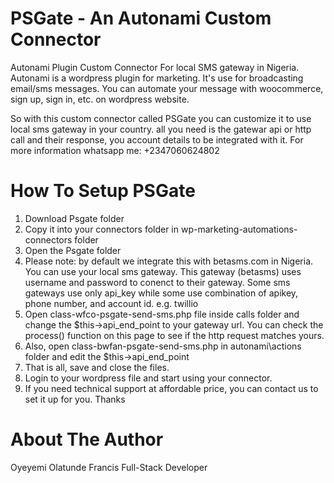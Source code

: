 # PSGate - An Autonami Custom Connector
Autonami Plugin Custom Connector For local SMS gateway in Nigeria. Autonami is a wordpress plugin for marketing. It's use for broadcasting email/sms messages. You can automate your message with woocommerce, sign up, sign in, etc. on wordpress website. 

So with this custom connector called PSGate you can customize it to use local sms gateway in your country. all you need is the gatewar api or http call and their response, you account details to be integrated with it. For more information whatsapp me: +2347060624802

# How To Setup PSGate
1. Download Psgate folder
2. Copy it into your connectors folder in wp-marketing-automations-connectors folder
3. Open the Psgate folder
4. Please note: by default we integrate this with betasms.com in Nigeria. You can use your local sms gateway. This gateway (betasms) uses username and password to conenct to their gateway. Some sms gateways use only api_key while some use combination of apikey, phone number, and account id. e.g. twillio
5.  Open class-wfco-psgate-send-sms.php file inside calls folder and change the $this->api_end_point to your gateway url. You can check the process() function on this page to see if the http request matches yours.
6.  Also, open class-bwfan-psgate-send-sms.php in autonami\actions folder and edit the $this->api_end_point
7.  That is all, save and close the files.
8.  Login to your wordpress file and start using your connector.
9.  If you need technical support at affordable price, you can contact us to set it up for you. Thanks

# About The Author
Oyeyemi Olatunde Francis
Full-Stack Developer
